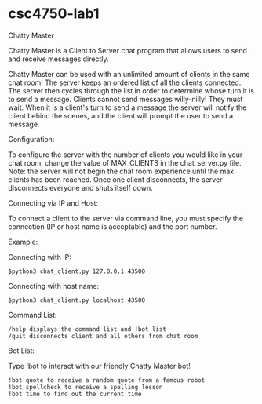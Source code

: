 # csc4750-lab1
Chatty Master 

Chatty Master is a Client to Server chat program that allows users to send and receive messages directly.

Chatty Master can be used with an unlimited amount of clients in the same chat room! The server keeps an ordered list of all the clients connected. The server then cycles through the list in order to determine whose turn it is to send a message. Clients cannot send messages willy-nilly! They must wait. When it is a client's turn to send a message the server will notify the client behind the scenes, and the client will prompt the user to send a message.

Configuration:

To configure the server with the number of clients you would like in your chat room, change the value of MAX_CLIENTS in the chat_server.py file. Note: the server will not begin the chat room experience until the max clients has been reached. Once one client disconnects, the server disconnects everyone and shuts itself down.

Connecting via IP and Host:

To connect a client to the server via command line, you must specify the connection (IP or host name is acceptable) and the port number.

Example:

Connecting with IP:
	
	$python3 chat_client.py 127.0.0.1 43500

Connecting with host name:	

	$python3 chat_client.py localhost 43500

Command List:
	
	/help displays the command list and !bot list
	/quit disconnects client and all others from chat room

Bot List:

Type !bot to interact with our friendly Chatty Master bot!

	!bot quote to receive a random quote from a famous robot
	!bot spellcheck to receive a spelling lesson
	!bot time to find out the current time

